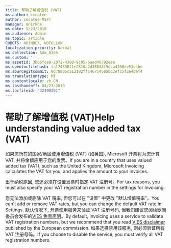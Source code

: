 ```yaml
---
title: 帮助了解增值税 (VAT)
ms.author: cmcatee
author: cmcatee-MSFT
manager: mnirkhe
ms.date: 5/23/2018
ms.audience: Admin
ms.topic: article
ROBOTS: NOINDEX, NOFOLLOW
localization_priority: Normal
ms.collection: Adm_O365
ms.custom: ''
ms.assetid: 3bb6fce9-2072-4380-9c05-6aad40792eea
ms.openlocfilehash: fa174850f1e2810a2d38833f5dca4360ee53d4be
ms.sourcegitcommit: 9d78905c512192ffc4675468abd2efc5f2e4baf4
ms.translationtype: MT
ms.contentlocale: zh-CN
ms.lasthandoff: 04/23/2019
ms.locfileid: "32400301"
---
```

# <a name="help-understanding-value-added-tax-vat"></a><span data-ttu-id="bd44f-102">帮助了解增值税 (VAT)</span><span class="sxs-lookup"><span data-stu-id="bd44f-102">Help understanding value added tax (VAT)</span></span>

<span data-ttu-id="bd44f-103">如果您所在的国家/地区使用增值税 (VAT) (如英国), Microsoft 开票将为您计算 VAT, 并将金额应用于您的发票。</span><span class="sxs-lookup"><span data-stu-id="bd44f-103">If you are in a country that uses valued added tax (VAT), such as the United Kingdom, Microsoft Invoicing calculates the VAT for you, and applies the amount to your invoices.</span></span>
  
<span data-ttu-id="bd44f-104">出于纳税原因, 您还必须在设置发票时指定 VAT 注册号。</span><span class="sxs-lookup"><span data-stu-id="bd44f-104">For tax reasons, you must also specify your VAT registration number in the settings for Invoicing.</span></span>
  
<span data-ttu-id="bd44f-105">您无法添加或删除 VAT 税率, 但您可以在 "设置" 中更改 "默认增值税率"。</span><span class="sxs-lookup"><span data-stu-id="bd44f-105">You can't add or remove VAT rates, but you can change the default VAT rate in Settings.</span></span> <span data-ttu-id="bd44f-106">默认情况下, 开票使用服务来验证 VAT 注册号码, 但我们建议您阅读欧洲委员会发布的[VIES 免责声明](https://go.microsoft.com/fwlink/?LinkID=841741)。</span><span class="sxs-lookup"><span data-stu-id="bd44f-106">By default, Invoicing uses a service to validate VAT registration numbers, but we recommend that you read [VIES disclaimer](https://go.microsoft.com/fwlink/?LinkID=841741) published by the European commission.</span></span> <span data-ttu-id="bd44f-107">如果选择禁用该服务, 则必须验证所有 VAT 注册号码。</span><span class="sxs-lookup"><span data-stu-id="bd44f-107">If you choose to disable the service, you must verify all VAT registration numbers.</span></span> 
  

